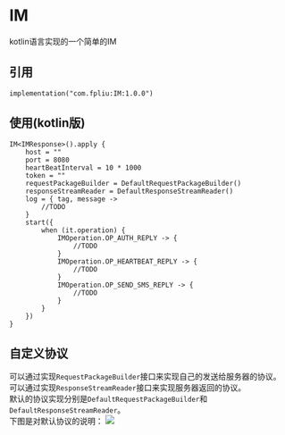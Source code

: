 # IM
kotlin语言实现的一个简单的IM

## 引用
```
implementation("com.fpliu:IM:1.0.0")
```

## 使用(kotlin版)
```
IM<IMResponse>().apply {
    host = ""
    port = 8080
    heartBeatInterval = 10 * 1000
    token = ""
    requestPackageBuilder = DefaultRequestPackageBuilder()
    responseStreamReader = DefaultResponseStreamReader()
    log = { tag, message ->
        //TODO
    }
    start({
        when (it.operation) {
            IMOperation.OP_AUTH_REPLY -> {
                //TODO
            }
            IMOperation.OP_HEARTBEAT_REPLY -> {
                //TODO
            }
            IMOperation.OP_SEND_SMS_REPLY -> {
                //TODO
            }
        }
    })
}
```

## 自定义协议
可以通过实现<code>RequestPackageBuilder</code>接口来实现自己的发送给服务器的协议。
<br>
可以通过实现<code>ResponseStreamReader</code>接口来实现服务器返回的协议。
<br>
默认的协议实现分别是<code>DefaultRequestPackageBuilder</code>和<code>DefaultResponseStreamReader</code>。
<br>
下图是对默认协议的说明：
<img src="proticol.png" style="width=66.6%;height=66.6%">
